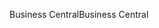 <span data-ttu-id="ba0ca-101">Business Central</span><span class="sxs-lookup"><span data-stu-id="ba0ca-101">Business Central</span></span>
